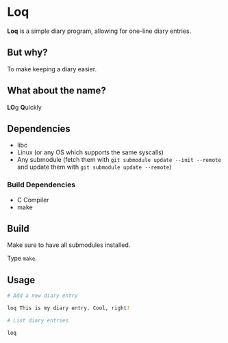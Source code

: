 # Loq

**Loq** is a simple diary program, allowing for one-line diary entries.

## But why?

To make keeping a diary easier.

## What about the name?

**LO**g **Q**uickly

## Dependencies

- libc
- Linux (or any OS which supports the same syscalls)
- Any submodule (fetch them with `git submodule update --init --remote` and update them with `git submodule update --remote`)

### Build Dependencies

- C Compiler
- make

## Build

Make sure to have all submodules installed.

Type `make`.

## Usage

```bash
# Add a new diary entry

loq This is my diary entry. Cool, right?

# List diary entries

loq

```
